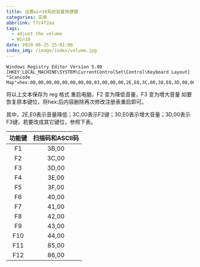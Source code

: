 ```yaml
---
title: 设置win10系统音量快捷键
categories: 实用
abbrlink: f7c4f2aa
tags:
  - adjust the volume
  - Win10
date: 2020-06-25 15:01:00
index_img: /image/index/volume.jpg
---
```

```
Windows Registry Editor Version 5.00
[HKEY_LOCAL_MACHINE\SYSTEM\CurrentControlSet\Control\Keyboard Layout]
"Scancode Map"=hex:00,00,00,00,00,00,00,00,03,00,00,00,2E,E0,3C,00,30,E0,3D,00,00,00,00,00
```
将以上文本保存为 reg 格式
重启电脑，F2 变为降低音量，F3 变为增大音量
如要恢复原本键位，将hex:后内容删除再次修改注册表重启即可。

其中，2E,E0表示音量降低；3C,00表示F2键；30,E0表示增大音量；3D,00表示F3键，若要改成其它键位，参照下表。

功能键|扫描码和ASCII码
:-:|:-:
F1|3B,00
F2|3C,00
F3|3D,00
F4|3E,00
F5|3F,00
F6|40,00
F7|41,00
F8|42,00
F9|43,00
F10|44,00
F11|85,00
F12|86,00
